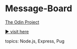 # Message-Board

[The Odin Project](https://www.theodinproject.com/lessons/nodejs-mini-message-board)

[:arrow_forward: visit here](https://message-board-9r63.onrender.com/)

topics: Node.js, Express, Pug
